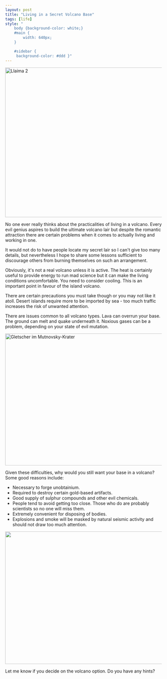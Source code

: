 ```yaml
---
layout: post
title: "Living in a Secret Volcano Base"
tags: [life]
style: "
    body {background-color: white;}
    #main {
        width: 640px;
    }

    #sidebar {
     background-color: #ddd }"
---
```


<a href="https://www.flickr.com/photos/canete/2641080054/" title="Llaima 2 by
i.canete, on Flickr"><img
src="https://farm4.static.flickr.com/3022/2641080054_8db36ea327_z.jpg"
width="640" height="480" alt="Llaima 2"></a>

No one ever really thinks about the practicalities of living in a
volcano. Every evil genius aspires to build the ultimate
volcano lair but despite the romantic attraction there are certain
problems when it comes to actually living and working in one.

It would not do to have people locate my secret lair so I can't give too
many details, but nevertheless I hope to share some lessons sufficient to
discourage others from burning themselves on such an arrangement.

Obviously, it's not a real volcano unless it is active. The heat is
certainly useful to provide energy to run mad science but it can make
the living conditions uncomfortable. You need to consider
cooling. This is an important point in favour of the island
volcano.

There are certain precautions you must take though or you may not like it
atoll. Desert islands require more to be imported by sea - too much traffic
increases the risk of unwanted attention.

There are issues common to all volcano types. Lava can overrun your base. The
ground can melt and quake underneath it. Noxious gases can be a problem, depending on
your state of evil mutation.

<a href="https://www.flickr.com/photos/photoknipser/2094172110/"
title="Gletscher im Mutnovsky-Krater by photoknipser, on Flickr"><img
src="https://farm3.static.flickr.com/2171/2094172110_48058f47a5_z.jpg?zz=1"
width="640" height="423" alt="Gletscher im Mutnovsky-Krater"></a>

Given these difficulties, why would you still want your base in a volcano?
Some good reasons include:

- Necessary to forge unobtainium.
- Required to destroy certain gold-based artifacts.
- Good supply of sulphur compounds and other evil chemicals.
- People tend to avoid getting too close. Those who do are probably scientists so no one will miss them.
- Extremely convenient for disposing of bodies.
- Explosions and smoke will be masked by natural seismic activity and should not draw too much attention.

<a href="https://www.flickr.com/photos/21331626@N07/3932218443/"
title="Untitled by Adrien Cretin, on Flickr"><img
src="https://farm4.static.flickr.com/3501/3932218443_a501ef5cbe_z.jpg"
width="640" height="425" alt=""></a>

Let me know if you decide on the volcano option. Do you have any hints?